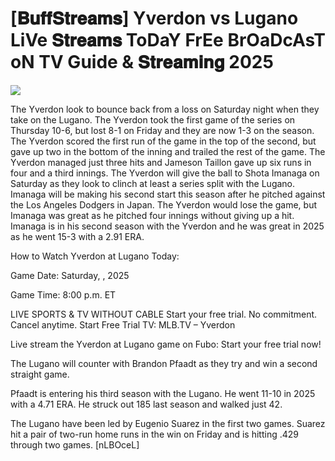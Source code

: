 #  [𝐁𝐮𝐟𝐟𝐒𝐭𝐫𝐞𝐚𝐦𝐬] Yverdon vs Lugano LiVe 𝐒𝐭𝐫𝐞𝐚𝐦𝐬 ToDaY FrEe BrOaDcAsT oN TV Guide & 𝐒𝐭𝐫𝐞𝐚𝐦𝐢𝐧𝐠  2025  
  
  
[![](https://i.imgur.com/qSNzIqt.png)](https://movie.rssnews.media/VYmqmFki.php)  
  
The Yverdon look to bounce back from a loss on Saturday night when they take on the Lugano. The Yverdon took the first game of the series on Thursday 10-6, but lost 8-1 on Friday and they are now 1-3 on the season. The Yverdon scored the first run of the game in the top of the second, but gave up two in the bottom of the inning and trailed the rest of the game. The Yverdon managed just three hits and Jameson Taillon gave up six runs in four and a third innings. The Yverdon will give the ball to Shota Imanaga on Saturday as they look to clinch at least a series split with the Lugano. Imanaga will be making his second start this season after he pitched against the Los Angeles Dodgers in Japan. The Yverdon would lose the game, but Imanaga was great as he pitched four innings without giving up a hit. Imanaga is in his second season with the Yverdon and he was great in 2025 as he went 15-3 with a 2.91 ERA.

How to Watch Yverdon at Lugano Today:

Game Date: Saturday, , 2025

Game Time: 8:00 p.m. ET

LIVE SPORTS & TV WITHOUT CABLE
Start your free trial. No commitment. Cancel anytime.
Start Free Trial
TV: MLB.TV – Yverdon

Live stream the Yverdon at Lugano game on Fubo: Start your free trial now!

The Lugano will counter with Brandon Pfaadt as they try and win a second straight game.

Pfaadt is entering his third season with the Lugano. He went 11-10 in 2025 with a 4.71 ERA. He struck out 185 last season and walked just 42.

The Lugano have been led by Eugenio Suarez in the first two games. Suarez hit a pair of two-run home runs in the win on Friday and is hitting .429 through two games. [nLBOceL]